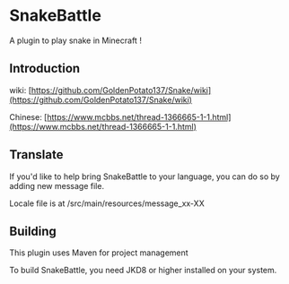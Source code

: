 # SnakeBattle 
A plugin to play snake in Minecraft ! 

## Introduction
wiki: [https://github.com/GoldenPotato137/Snake/wiki](https://github.com/GoldenPotato137/Snake/wiki)

Chinese: [https://www.mcbbs.net/thread-1366665-1-1.html](https://www.mcbbs.net/thread-1366665-1-1.html)

## Translate

If you'd like to help bring SnakeBattle to your language, you can do so by adding new message file.

Locale file is at /src/main/resources/message_xx-XX

## Building
This plugin uses Maven for project management

To build SnakeBattle, you need JKD8 or higher installed on your system.
